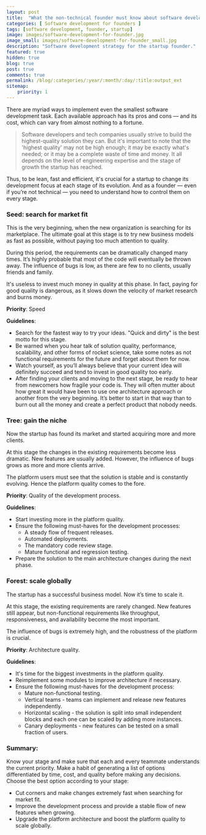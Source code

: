```yaml
---
layout: post
title:  "What the non-technical founder must know about software development"
categories: [ Software development for founders ]
tags: [software development, founder, startup]
image: images/software-development-for-founder.jpg
image_small: images/software-development-for-founder_small.jpg
description: "Software development strategy for the startup founder."
featured: true
hidden: true
blog: true
post: true
comments: true
permalink: /blog/:categories/:year/:month/:day/:title:output_ext
sitemap:
    priority: 1
---
```


There are myriad ways to implement even the smallest software development task. Each available approach has its pros and cons — and its cost, which can vary from almost nothing to a fortune.
 
>Software developers and tech companies usually strive to build the highest-quality solution they can. But it's important to note that the 'highest quality' may not be high enough; it may be exactly what's needed; or it may be a complete waste of time and money.  It all depends on the level of engineering expertise and the stage of growth the startup has reached.
 
Thus, to be lean, fast and efficient, it's crucial for a startup to change its development focus at each stage of its evolution. And as a founder — even if you’re not technical — you need to understand how to control them on every stage.

### Seed: search for market fit
 
This is the very beginning, when the new organization is searching for its marketplace. The ultimate goal at this stage is to try new business models as fast as possible, without paying too much attention to quality.
 
During this period, the requirements can be dramatically changed many times. It’s highly probable that most of the code will eventually be thrown away. The influence of bugs is low, as there are few to no clients, usually friends and family.
 
It's useless to invest much money in quality at this phase. In fact, paying for good quality is dangerous, as it slows down the velocity of market research and burns money.
 
**Priority**: Speed
 
**Guidelines**:
- Search for the fastest way to try your ideas. "Quick and dirty" is the best motto for this stage.
- Be warned when you hear talk of solution quality, performance, scalability, and other forms of rocket science, take some notes as not functional requirements for the future and forget about them for now.
- Watch yourself, as you’ll always believe that your current idea will definitely succeed and tend to invest in good quality too early.
- After finding your clients and moving to the next stage, be ready to hear from newcomers how fragile your code is. They will often mutter about how great it would have been to use one architecture approach or another from the very beginning. It’s better to start in that way than to burn out all the money and create a perfect product that nobody needs.
 
### Tree: gain the niche
 
Now the startup has found its market and started acquiring more and more clients. 
 
At this stage the changes in the existing requirements become less dramatic. New features are usually added. However, the influence of bugs grows as more and more clients arrive. 
 
The platform users must see that the solution is stable and is constantly evolving. Hence the platform quality comes to the fore.
 
**Priority**: Quality of the development process.
 
**Guidelines**:
* Start investing more in the platform quality.
* Ensure the following must-haves for the development processes:
    * A steady flow of frequent releases.
    * Automated deployments.
    * The mandatory code review stage.
    * Mature functional and regression testing.
* Prepare the solution to the main architecture changes during the next phase.
 
### Forest: scale globally

The startup has a successful business model. Now it’s time to scale it.
 
At this stage, the existing requirements are rarely changed. New features still appear, but non-functional requirements like throughput, responsiveness, and availability become the most important.
 
The influence of bugs is extremely high, and the robustness of the platform is crucial.
 
**Priority**: Architecture quality.
 
**Guidelines**:
* It's time for the biggest investments in the platform quality.
* Reimplement some modules to improve architecture if necessary.
* Ensure the following must-haves for the development process:
    * Mature non-functional testing.
    * Vertical teams - teams can implement and release new features independently.
    * Horizontal scaling - the solution is split into small independent blocks and each one can be scaled by adding more instances.
    * Canary deployments - new features can be tested on a small fraction of users.
 
### Summary:
 
Know your stage and make sure that each and every teammate understands the current priority. 
Make a habit of generating a list of options differentiated by time, cost, and quality before making any decisions. Choose the best option according to your stage:

*	Cut corners and make changes extremely fast when searching for market fit.
*	Improve the development process and provide a stable flow of new features when growing.
*	Upgrade the platform architecture and boost the platform quality to scale globally.
